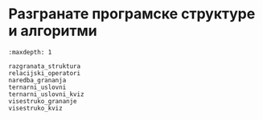 # Разгранате програмске структуре и алгоритми

```{toctree}
:maxdepth: 1

razgranata_struktura
relacijski_operatori
naredba_grananja
ternarni_uslovni
ternarni_uslovni_kviz
visestruko_grananje
visestruko_kviz
```
